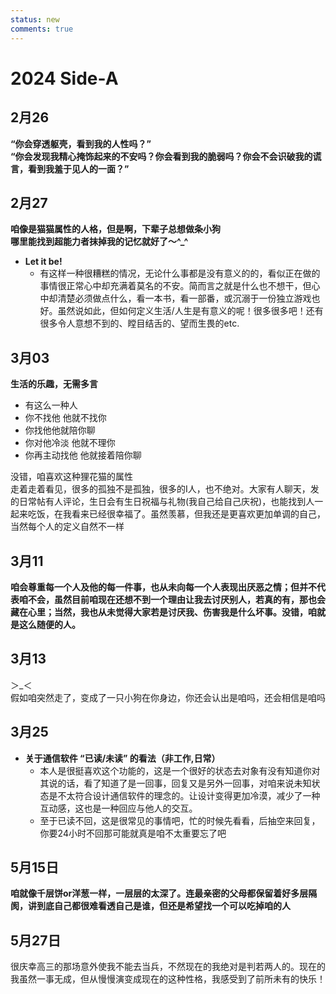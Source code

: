 ```yaml
---
status: new
comments: true
---
```

# **2024 Side-A**

## 2月26
**“你会穿透躯壳，看到我的人性吗？”**  
**“你会发现我精心掩饰起来的不安吗？你会看到我的脆弱吗？你会不会识破我的谎言，看到我羞于见人的一面？”**

## 2月27
**咱像是猫猫属性的人格，但是啊，下辈子总想做条小狗**  
**哪里能找到超能力者抹掉我的记忆就好了～^_^**  

- **Let it be!**  
    - 有这样一种很糟糕的情况，无论什么事都是没有意义的的，看似正在做的事情很正常心中却充满着莫名的不安。简而言之就是什么也不想干，但心中却清楚必须做点什么，看一本书，看一部番，或沉溺于一份独立游戏也好。虽然说如此，但如何定义生活/人生是有意义的呢！很多很多吧！还有很多令人意想不到的、瞠目结舌的、望而生畏的etc.

## 3月03
**生活的乐趣，无需多言**

- 有这么一种人
- 你不找他 他就不找你
- 你找他他就陪你聊
- 你对他冷淡 他就不理你
- 你再主动找他 他就接着陪你聊

没错，咱喜欢这种狸花猫的属性  
走着走着看见，很多的孤独不是孤独，很多的I人，也不绝对。大家有人聊天，发的日常帖有人评论，生日会有生日祝福与礼物(我自己给自己庆祝)，也能找到人一起来吃饭，在我看来已经很幸福了。虽然羡慕，但我还是更喜欢更加单调的自己，当然每个人的定义自然不一样

## 3月11
**咱会尊重每一个人及他的每一件事，也从未向每一个人表现出厌恶之情；但并不代表咱不会，虽然目前咱现在还想不到一个理由让我去讨厌别人，若真的有，那也会藏在心里；当然，我也从未觉得大家若是讨厌我、伤害我是什么坏事。没错，咱就是这么随便的人。**

## 3月13
＞_＜  
假如咱突然走了，变成了一只小狗在你身边，你还会认出是咱吗，还会相信是咱吗

## 3月25
- **关于通信软件 “已读/未读” 的看法（非工作,日常）**
    - 本人是很挺喜欢这个功能的，这是一个很好的状态去对象有没有知道你对其说的话，看了知道了是一回事，回复又是另外一回事，对咱来说未知状态是不太符合设计通信软件的理念的。让设计变得更加冷漠，减少了一种互动感，这也是一种回应与他人的交互。  
    - 至于已读不回，这是很常见的事情吧，忙的时候先看看，后抽空来回复，你要24小时不回那可能就真是咱不太重要忘了吧

## 5月15日
**咱就像千层饼or洋葱一样，一层层的太深了。连最亲密的父母都保留着好多层隔阂，讲到底自己都很难看透自己是谁，但还是希望找一个可以吃掉咱的人**

## 5月27日
很庆幸高三的那场意外使我不能去当兵，不然现在的我绝对是判若两人的。现在的我虽然一事无成，但从慢慢演变成现在的这种性格，我感受到了前所未有的快乐！


